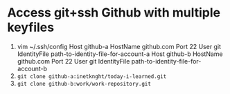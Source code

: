 # Access git+ssh Github with multiple keyfiles
1. vim ~/.ssh/config
		Host	github-a
			HostName	github.com
			Port	22
			User	git
			IdentityFile	path-to-identity-file-for-account-a
		Host	github-b
			HostName	github.com
			Port	22
			User	git
			IdentityFile	path-to-identity-file-for-account-b
2. `git clone github-a:inetknght/today-i-learned.git`
3. `git clone github-b:work/work-repository.git`
